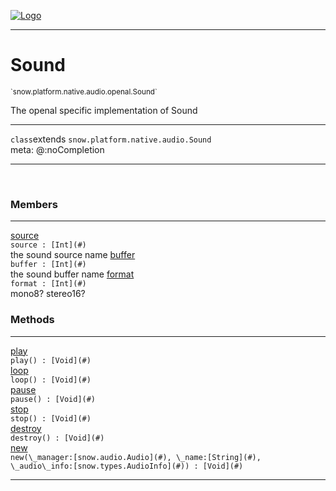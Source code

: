
[![Logo](../../../../../../images/logo.png)](../../../../../../api/index.html)

---



<h1>Sound</h1>
<small>`snow.platform.native.audio.openal.Sound`</small>

The openal specific implementation of Sound

---

`class`extends <code><span>snow.platform.native.audio.Sound</span></code>
<span class="meta">
<br/>meta: @:noCompletion
</span>


---

&nbsp;
&nbsp;



<h3>Members</h3> <hr/><span class="member apipage">
                <a name="source"><a class="lift" href="#source">source</a></a><div class="clear"></div><code class="signature apipage">source : [Int](#)</code><br/></span>
            <span class="small_desc_flat">the sound source name</span><span class="member apipage">
                <a name="buffer"><a class="lift" href="#buffer">buffer</a></a><div class="clear"></div><code class="signature apipage">buffer : [Int](#)</code><br/></span>
            <span class="small_desc_flat">the sound buffer name</span><span class="member apipage">
                <a name="format"><a class="lift" href="#format">format</a></a><div class="clear"></div><code class="signature apipage">format : [Int](#)</code><br/></span>
            <span class="small_desc_flat">mono8? stereo16?</span>





<h3>Methods</h3> <hr/><span class="method apipage">
            <a name="play"><a class="lift" href="#play">play</a></a> <div class="clear"></div><code class="signature apipage">play() : [Void](#)</code><br/><span class="small_desc_flat"></span>
        </span>
    <span class="method apipage">
            <a name="loop"><a class="lift" href="#loop">loop</a></a> <div class="clear"></div><code class="signature apipage">loop() : [Void](#)</code><br/><span class="small_desc_flat"></span>
        </span>
    <span class="method apipage">
            <a name="pause"><a class="lift" href="#pause">pause</a></a> <div class="clear"></div><code class="signature apipage">pause() : [Void](#)</code><br/><span class="small_desc_flat"></span>
        </span>
    <span class="method apipage">
            <a name="stop"><a class="lift" href="#stop">stop</a></a> <div class="clear"></div><code class="signature apipage">stop() : [Void](#)</code><br/><span class="small_desc_flat"></span>
        </span>
    <span class="method apipage">
            <a name="destroy"><a class="lift" href="#destroy">destroy</a></a> <div class="clear"></div><code class="signature apipage">destroy() : [Void](#)</code><br/><span class="small_desc_flat"></span>
        </span>
    <span class="method apipage">
            <a name="new"><a class="lift" href="#new">new</a></a> <div class="clear"></div><code class="signature apipage">new(\_manager:[snow.audio.Audio](#)<span></span>, \_name:[String](#)<span></span>, \_audio\_info:[snow.types.AudioInfo](#)<span></span>) : [Void](#)</code><br/><span class="small_desc_flat"></span>
        </span>
    





---

&nbsp;
&nbsp;
&nbsp;
&nbsp;